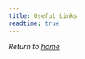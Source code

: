 ```yaml
---
title: Useful Links
readtime: true
---
```



_Return to [home](https://ethankelly.github.io/index)_

